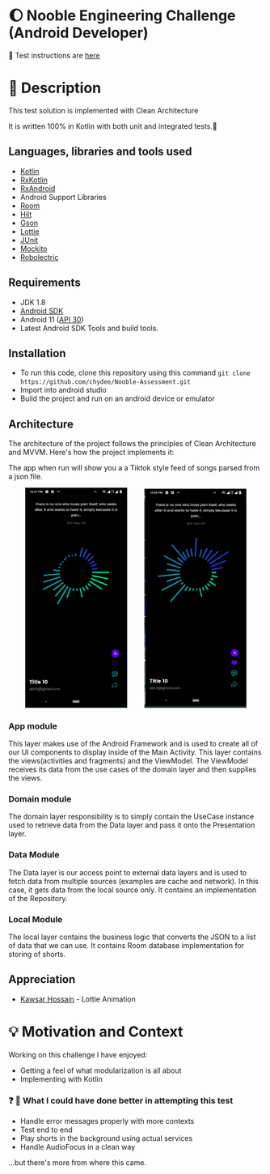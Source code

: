# :waxing_gibbous_moon: Nooble Engineering Challenge (Android Developer)

:link: Test instructions are [here](https://denim-trollius-83b.notion.site/Android-Engineer-Kotlin-f0b82df35e8d47b7bb59484937fb0760)

# :scroll: Description

This test solution is implemented with Clean Architecture

It is written 100% in Kotlin with both unit and integrated tests.🙂

## Languages, libraries and tools used

* [Kotlin](https://kotlinlang.org/)
* [RxKotlin](https://github.com/ReactiveX/RxKotlin)
* [RxAndroid](https://github.com/ReactiveX/RxAndroid)
* Android Support Libraries
* [Room](https://developer.android.com/training/data-storage/room)
* [Hilt](https://developer.android.com/training/dependency-injection/hilt-android)
* [Gson](https://github.com/google/gson)
* [Lottie](https://github.com/airbnb/lottie-android)
* [JUnit](https://junit.org/junit4/)
* [Mockito](http://site.mockito.org/)
* [Robolectric](http://robolectric.org/)

## Requirements

* JDK 1.8
* [Android SDK](https://developer.android.com/studio/index.html)
* Android 11 ([API 30](https://developer.android.com/preview/api-overview.html))
* Latest Android SDK Tools and build tools.

## Installation

* To run this code, clone this repository using this command `git clone https://github.com/chydee/Nooble-Assessment.git`
* Import into android studio
* Build the project and run on an android device or emulator

## Architecture

The architecture of the project follows the principles of Clean Architecture and MVVM. Here's how the project implements it:

The app when run will show you a a Tiktok style feed of songs parsed from a json file.
<p align="center">
  <img src="screens/nooble_a.png" alt="Drawing" width="40%" hspace="15"/>
  <img src="screens/nooble_b.png" alt="Drawing" width="40%" hspace="15"/>
</p>

### App module

This layer makes use of the Android Framework and is used to create all of our UI components to display inside of the Main Activity. This layer contains the views(activities and fragments) and the ViewModel. The ViewModel receives its data from the use cases of the domain layer and then supplies the views.

### Domain module

The domain layer responsibility is to simply contain the UseCase instance used to retrieve data from the Data layer and pass it onto the Presentation layer.

### Data Module

The Data layer is our access point to external data layers and is used to fetch data from multiple sources (examples are cache and network). In this case, it gets data from the local source only. It contains an implementation of the Repository.

### Local Module

The local layer contains the business logic that converts the JSON to a list of data that we can use. It contains Room database implementation for storing of shorts.

## Appreciation

* [Kawsar Hossain](https://lottiefiles.com/61928-circular-audio-spectrum) - Lottie Animation

# :bulb: Motivation and Context

Working on this challenge I have enjoyed:

- Getting a feel of what modularization is all about
- Implementing with Kotlin

### :question: :thought_balloon: What I could have done better in attempting this test

- Handle error messages properly with more contexts
- Test end to end
- Play shorts in the background using actual services
- Handle AudioFocus in a clean way

...but there's more from where this came.

